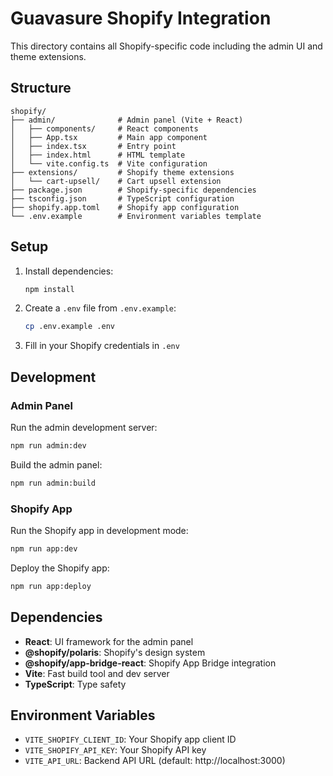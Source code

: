 # Guavasure Shopify Integration

This directory contains all Shopify-specific code including the admin UI and theme extensions.

## Structure

```
shopify/
├── admin/              # Admin panel (Vite + React)
│   ├── components/     # React components
│   ├── App.tsx         # Main app component
│   ├── index.tsx       # Entry point
│   ├── index.html      # HTML template
│   └── vite.config.ts  # Vite configuration
├── extensions/         # Shopify theme extensions
│   └── cart-upsell/    # Cart upsell extension
├── package.json        # Shopify-specific dependencies
├── tsconfig.json       # TypeScript configuration
├── shopify.app.toml    # Shopify app configuration
└── .env.example        # Environment variables template
```

## Setup

1. Install dependencies:

   ```bash
   npm install
   ```

2. Create a `.env` file from `.env.example`:

   ```bash
   cp .env.example .env
   ```

3. Fill in your Shopify credentials in `.env`

## Development

### Admin Panel

Run the admin development server:

```bash
npm run admin:dev
```

Build the admin panel:

```bash
npm run admin:build
```

### Shopify App

Run the Shopify app in development mode:

```bash
npm run app:dev
```

Deploy the Shopify app:

```bash
npm run app:deploy
```

## Dependencies

- **React**: UI framework for the admin panel
- **@shopify/polaris**: Shopify's design system
- **@shopify/app-bridge-react**: Shopify App Bridge integration
- **Vite**: Fast build tool and dev server
- **TypeScript**: Type safety

## Environment Variables

- `VITE_SHOPIFY_CLIENT_ID`: Your Shopify app client ID
- `VITE_SHOPIFY_API_KEY`: Your Shopify API key
- `VITE_API_URL`: Backend API URL (default: http://localhost:3000)
